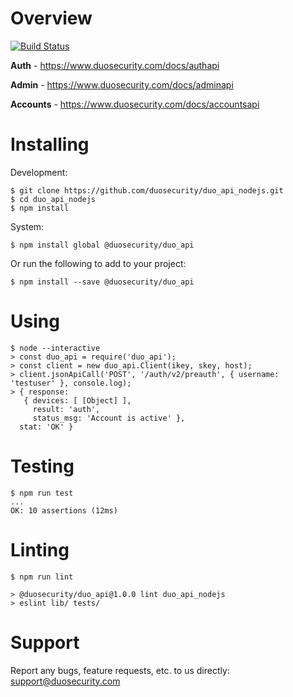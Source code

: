 # Overview

[![Build Status](https://travis-ci.org/duosecurity/duo_api_nodejs.svg?branch=master)](https://travis-ci.org/duosecurity/duo_api_nodejs)

**Auth** - https://www.duosecurity.com/docs/authapi

**Admin** - https://www.duosecurity.com/docs/adminapi

**Accounts** - https://www.duosecurity.com/docs/accountsapi

# Installing

Development:

```
$ git clone https://github.com/duosecurity/duo_api_nodejs.git
$ cd duo_api_nodejs
$ npm install
```

System:

```
$ npm install global @duosecurity/duo_api
```

Or run the following to add to your project:

```
$ npm install --save @duosecurity/duo_api
```

# Using

```
$ node --interactive
> const duo_api = require('duo_api');
> const client = new duo_api.Client(ikey, skey, host);
> client.jsonApiCall('POST', '/auth/v2/preauth', { username: 'testuser' }, console.log);
> { response:
   { devices: [ [Object] ],
     result: 'auth',
     status_msg: 'Account is active' },
  stat: 'OK' }
```

# Testing

```
$ npm run test
...
OK: 10 assertions (12ms)
```

# Linting

```
$ npm run lint

> @duosecurity/duo_api@1.0.0 lint duo_api_nodejs
> eslint lib/ tests/
```

# Support

Report any bugs, feature requests, etc. to us directly: support@duosecurity.com
